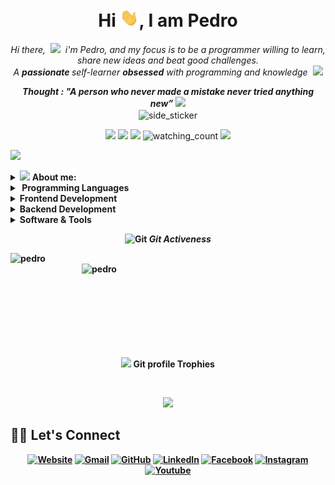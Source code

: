 <h1 align="center">
  Hi
  <img
    src="https://raw.githubusercontent.com/ABSphreak/ABSphreak/master/gifs/Hi.gif"
    width="30px" />, I am Pedro
</h1>
<p align="center">
  <em>
    Hi there,&nbsp;
    <img src="https://github.com/TheDudeThatCode/TheDudeThatCode/blob/master/Assets/Developer.gif" width="30px" />
    &nbsp;i'm Pedro, and my focus is to be a programmer willing to learn, share new ideas and beat good challenges.<br />
    A <b>passionate </b>self-learner <b>obsessed</b> with programming and knowledge&nbsp;
    <img src="https://github.com/TheDudeThatCode/TheDudeThatCode/blob/master/Assets/Designer.gif" width="36px" />
  </em>
  
  <br />
</p>

<p align="center">
  <b><i align="center">Thought : "A person who never made a mistake never tried anything new”</i></b>
  <img src="https://media.giphy.com/media/qjqUcgIyRjsl2/giphy.gif" width="50" /><br />
  
  <img  align="center" width="200px" height="200px" alt="side_sticker" src="https://media.giphy.com/media/TEnXkcsHrP4YedChhA/giphy.gif" />
</p>

<!-- Shilds Info Section-->
<p align="center">
  <img src="https://img.shields.io/badge/Age-18-C7EF00" />
  <img src="https://img.shields.io/badge/Lives-Brasil-9067C6" />
  <img src="https://img.shields.io/badge/Focus-Machine%20Learning-5ADBFF" />
  <img src="https://komarev.com/ghpvc/?username=pdro-lucas&color=7692FF" alt="watching_count" />
  <img src="https://img.shields.io/badge/Languages-Postuguese%2C%20basic%20English-FF5714" />
</p>

<a href="https://www.youtube.com/watch?v=dQw4w9WgXcQ"><img src="https://user-images.githubusercontent.com/73097560/115834477-dbab4500-a447-11eb-908a-139a6edaec5c.gif"></a>

<!-- Info Section -->
<details>
  <summary>
    <img src="https://media.giphy.com/media/iY8CRBdQXODJSCERIr/giphy.gif" width="30px" />
    <b>About me:<b>
  </summary>
  
  <br />

  ✔ Callme: ***He/His*** 😊 <br />
  ✔ I’m currently learning about **Machine Learning** 📚<br />
  ✔ I’m looking to collaborate with any **Open - Source data science projects** 🔍<br />
  ✔ Ask from me anything you want, If I am alive I will answer within seconds 👻<br />
  ✔ Fun fact : *I'm very perfectionist and creative* 🌈<br />

</details>

<!-- Programming Languages -->
<details>
  <summary>
    <img src="" width="30px">
    Programming Languages
  </summary>
  
  <br />
  
  <p align="left">
    <a href="https://www.python.org" target="_blank">
      <img alt="Python" src="https://img.shields.io/badge/Python%20-%2314354C.svg?logo=python&logoColor=white">
    </a>
    &emsp;
    <a href="https://developer.mozilla.org/en-US/docs/Web/JavaScript" target="_blank"> 
      <img alt="JavaScript" src="https://img.shields.io/badge/JavaScript%20-%23F7DF1E.svg?logo=javascript&logoColor=black">
    </a>
  </p>
</details>

<!-- Frontend Development -->
<details>
  <summary>Frontend Development</summary><br />
  <p align="left"> 
    &emsp; 
    <a href="https://www.w3.org/html/" target="_blank"> 
      <img alt="HTML" src="https://img.shields.io/badge/HTML5-E34F26?logo=html5&logoColor=white">
    </a>   
    &emsp;
    <a href="https://www.w3schools.com/css/" target="_blank">
      <img alt="CSS" src="https://img.shields.io/badge/CSS3-1572B6?logo=css3&logoColor=white">
    </a> 
    &emsp;
    <a href="https://sass-lang.com/" target="_blank">
      <img alt="sass" src="https://img.shields.io/badge/Sass-CC6699?logo=sass&logoColor=white"/>
    </a>
    &emsp;
    <a href="https://reactjs.org/" target="_blank">
      <img alt="reactjs" src="https://img.shields.io/badge/React-20232A?logo=react&logoColor=61DAFB"/>
    </a>
    &emsp;
    <a href="https://vitejs.dev/" target="_blank">
      <img alt="vite" src="https://img.shields.io/badge/Vite-B73BFE?logo=vite&logoColor=FFD62E"/>
    </a>
    &emsp;
    <a href="https://www.styled-components.com/" target="_blank">
      <img alt="styled-components" src="https://img.shields.io/badge/styled--components-DB7093?logo=styled-components&logoColor=white"/>
    </a>
    &emsp;
    <a href="https://tailwindcss.com/" target="_blank">
      <img alt="tailwindcss" src="https://img.shields.io/badge/Tailwind_CSS-38B2AC?logo=tailwind-css&logoColor=white"/>
    </a>
    &emsp;
    <a href="https://getbootstrap.com" target="_blank"> 
      <img alt="Bootstrap" src="https://img.shields.io/badge/Bootstrap-%23563D7C.svg?logo=bootstrap&logoColor=white"/>
    </a>
  </p>
</details>

<!-- Backend Development -->
<details>
  <summary>Backend Development</summary>
  <p>
    <a href="https://nodejs.org/" target="_blank">
      <img alt="nodejs" src="https://img.shields.io/badge/Node.js-339933?logo=nodedotjs&logoColor=white"/>
    </a>
    &emsp;
    <a href="https://expressjs.com/" target="_blank">
      <img alt="expressjs" src="https://img.shields.io/badge/Express.js-000000?logo=express&logoColor=white"/>
    </a>
  </p>
</details>

<!-- Software & Tools Section -->
<details>
  <summary>Software & Tools</summary><br />
  <p align="left"> 
    &emsp; 
    <a href="https://www.sublimetext.com/" target="_blank"> 
      <img alt="Sublime" src="https://img.shields.io/badge/sublime_text-%23575757.svg?&&logo=sublime-text&logoColor=important">
    </a>   
    &emsp;
    <a href="https://research.google.com/colaboratory/" target="_blank">
      <img alt="colab" src="https://img.shields.io/badge/Colab-F9AB00?&logo=googlecolab&color=525252">
    </a> 
    &emsp;
    <a href="https://jupyter.org/" target="_blank">
      <img alt="jupyter" src="https://img.shields.io/badge/Jupyter-F37626.svg?&&logo=Jupyter&logoColor=white"/>
    </a>
    &emsp;
    <a href="https://git-scm.com/" target="_blank">
      <img alt="git" src="https://img.shields.io/badge/Git-F05032?&logo=git&logoColor=white"/>
    </a>
    &emsp;
    <a href="#" target="_blank"> 
      <img alt="linux" src="https://img.shields.io/badge/Linux-FCC624?&logo=linux&logoColor=black"/>
    </a>
    &emsp;
    <a href="https://stackoverflow.com/" target="_blank">
      <img alt="stackoverflow" src="https://img.shields.io/badge/Stack_Overflow-FE7A16?&logo=stack-overflow&logoColor=white"/>
    </a>
    &emsp;
    <a href="https://dribbble.com/" target="_blank">
      <img alt="dribble" src="https://img.shields.io/badge/Dribbble-EA4C89?&logo=dribbble&logoColor=white"/>
    </a>
    &emsp;
    <a href="https://www.hackerrank.com/" target="_blank">
      <img alt="hackerrank" src="https://img.shields.io/badge/-Hackerrank-2EC866?&logo=HackerRank&logoColor=white"/>
    </a>
    &emsp;
    <a href="https://www.kaggle.com/" target="_blank">
      <img alt="kaggle" src="https://img.shields.io/badge/Kaggle-20BEFF?&logo=Kaggle&logoColor=white"/>
    </a>
    &emsp;
    <a href="https://insomnia.rest/" target="_blank">
      <img alt="insomnia" src="https://img.shields.io/badge/Insomnia-5849be?&logo=Insomnia&logoColor=white"/>
    </a>
    &emsp;
  </p>
</details>

<p align="center">
  <img
    src="https://media.giphy.com/media/W5eoZHPpUx9sapR0eu/giphy.gif"
    width="30px"
    alt="Git" />&nbsp;<i><b>Git Activeness</b></i>
</p>

<a src="https://github.com/pdro-lucas/pdro-lucas/README.md">
  <img
    align="left"
    src="https://github-readme-stats.vercel.app/api/wakatime?username=pdrolucas&show_icons=true&locale=en&layout=compact&theme=github_dark"
    alt="pedro"
    width="390" />
</a>
<a src="https://github.com/pdro-lucas/pdro-lucas/README.md">
  <img
    align="right"
    src="https://github-readme-stats.vercel.app/api?username=pdro-lucas&show_icons=true&locale=en&layout=compact&theme=github_dark"
    alt="pedro"
    width="390" />
</a>

<br /><br /><br /><br /><br /><br /><br /><br /><br />

<p align="center">
  <img
    src="https://media.giphy.com/media/QaMcXSekUWx7aogAUr/giphy.gif"
    width="30" />&nbsp;Git profile Trophies
</p>
<br />
<p align="center">
  <img
    src="https://github-profile-trophy.vercel.app/?username=pdro-lucas&theme=tokyonight&margin-w=15&no-frame=true&no-bg=true" />
</p>

## 🙋‍♀️ Let's Connect
<p align="center">
  <a href="https://candida-noronha.web.app/"><img src="https://img.icons8.com/bubbles/50/000000/web.png" alt="Website"/></a>
	<a href="mailto:candida.noronha18@gmail.com"><img src="https://img.icons8.com/bubbles/50/000000/gmail.png" alt="Gmail"/></a>
	<a href="https://github.com/Candida18"><img src="https://img.icons8.com/bubbles/50/000000/github.png" alt="GitHub"/></a>
	<a href="https://linkedin.com/in/candida-ruth-noronha-b019101ab"><img src="https://img.icons8.com/bubbles/50/000000/linkedin.png" alt="LinkedIn"/></a>
	<a href="https://www.facebook.com/candida.noronha.77"><img src="https://img.icons8.com/bubbles/50/000000/facebook-new.png" alt="Facebook"/></a>
	<a href="https://instagram.com/candyyyy__18"><img src="https://img.icons8.com/bubbles/50/000000/instagram.png" alt="Instagram"/></a>
	<a href="https://www.youtube.com/channel/UC7V1Gm8V0kRLp_EHB8aDj2A"><img src="https://img.icons8.com/bubbles/50/000000/youtube.png" alt="Youtube"/></a>
	
</p>
